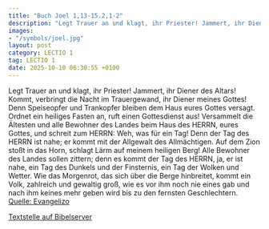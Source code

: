```yaml
---
title: "Buch Joel 1,13-15.2,1-2"
description: "Legt Trauer an und klagt, ihr Priester! Jammert, ihr Diener des Altars! Kommt, verbringt die Nacht im Trauergewand, ihr Diener meines Gottes! Denn Speiseopfer und Trankopfer bleiben dem Haus eures Gottes versagt. Ordnet ein heiliges Fasten an, ruft einen Gottesdienst aus! Versamm...."
images:
- "/symbols/joel.jpg"
layout: post
category: LECTIO 1
tag: LECTIO 1
date: 2025-10-10 06:30:55 +0100
---
```

Legt Trauer an und klagt, ihr Priester! Jammert, ihr Diener des Altars! Kommt, verbringt die Nacht im Trauergewand, ihr Diener meines Gottes! Denn Speiseopfer und Trankopfer bleiben dem Haus eures Gottes versagt.
Ordnet ein heiliges Fasten an, ruft einen Gottesdienst aus! Versammelt die Ältesten und alle Bewohner des Landes beim Haus des HERRN, eures Gottes, und schreit zum HERRN:
Weh, was für ein Tag! Denn der Tag des HERRN ist nahe; er kommt mit der Allgewalt des Allmächtigen.<!--more-->
Auf dem Zion stoßt in das Horn, schlagt Lärm auf meinem heiligen Berg! Alle Bewohner des Landes sollen zittern; denn es kommt der Tag des HERRN, ja, er ist nahe,
ein Tag des Dunkels und der Finsternis, ein Tag der Wolken und Wetter. Wie das Morgenrot, das sich über die Berge hinbreitet, kommt ein Volk, zahlreich und gewaltig groß, wie es vor ihm noch nie eines gab und nach ihm keines mehr geben wird bis zu den fernsten Geschlechtern.<br>
[Quelle: Evangelizo](https://evangeliumtagfuertag.org/DE/gospel)

[Textstelle auf Bibelserver](https://www.bibleserver.com/EU/Joel1,13-15.2,1-2)
